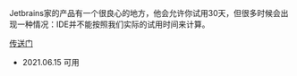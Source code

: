 Jetbrains家的产品有一个很良心的地方，他会允许你试用30天，但很多时候会出现一种情况：IDE并不能按照我们实际的试用时间来计算。    

[传送门](https://zhile.io/2020/11/18/jetbrains-eval-reset-da33a93d.html)

- 2021.06.15    可用
  
